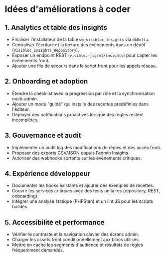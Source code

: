 # Idées d'améliorations à coder

## 1. Analytics et table des insights
- Finaliser l'installateur de la table `wp_visibloc_insights` via `dbDelta`.
- Centraliser l'écriture et la lecture des événements dans un dépôt (`Visibloc_Insights_Repository`).
- Exposer un endpoint REST (`visibloc-jlg/v1/insights`) pour capter les événements front.
- Ajouter une file de secours dans le script front pour les appels réseau.

## 2. Onboarding et adoption
- Étendre la checklist avec la progression par rôle et la synchronisation multi-admin.
- Ajouter un mode "guidé" qui installe des recettes prédéfinies dans l'éditeur.
- Déployer des notifications proactives lorsque des règles restent incomplètes.

## 3. Gouvernance et audit
- Implémenter un audit log des modifications de règles et des accès front.
- Proposer des exports CSV/JSON depuis l'admin Insights.
- Autoriser des webhooks sortants sur les événements critiques.

## 4. Expérience développeur
- Documenter les hooks existants et ajouter des exemples de recettes.
- Couvrir les services critiques avec des tests unitaires (repository, REST, onboarding).
- Intégrer une analyse statique (PHPStan) et un lint JS pour les scripts buildés.

## 5. Accessibilité et performance
- Vérifier le contraste et la navigation clavier des écrans admin.
- Charger les assets front conditionnellement aux blocs utilisés.
- Mettre en cache les segments d'audience et résultats de règles fréquemment demandés.

